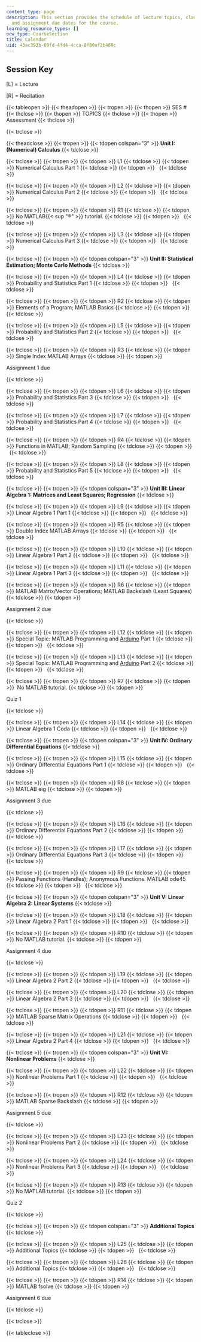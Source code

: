 ```yaml
---
content_type: page
description: This section provides the schedule of lecture topics, class activities,
  and assignment due dates for the course.
learning_resource_types: []
ocw_type: CourseSection
title: Calendar
uid: 43ac393b-69fd-4fd4-4cca-8f80af2b469c
---
```


Session Key
-----------

\[L\] = Lecture

\[R\] = Recitation

{{< tableopen >}}
{{< theadopen >}}
{{< tropen >}}
{{< thopen >}}
SES #
{{< thclose >}}
{{< thopen >}}
TOPICS
{{< thclose >}}
{{< thopen >}}
Assessment
{{< thclose >}}

{{< trclose >}}

{{< theadclose >}}
{{< tropen >}}
{{< tdopen colspan="3" >}}
**Unit I: (Numerical) Calculus**
{{< tdclose >}}

{{< trclose >}}
{{< tropen >}}
{{< tdopen >}}
L1
{{< tdclose >}}
{{< tdopen >}}
Numerical Calculus Part 1
{{< tdclose >}}
{{< tdopen >}}
 
{{< tdclose >}}

{{< trclose >}}
{{< tropen >}}
{{< tdopen >}}
L2
{{< tdclose >}}
{{< tdopen >}}
Numerical Calculus Part 2
{{< tdclose >}}
{{< tdopen >}}
 
{{< tdclose >}}

{{< trclose >}}
{{< tropen >}}
{{< tdopen >}}
R1
{{< tdclose >}}
{{< tdopen >}}
No MATLAB{{< sup "®" >}} tutorial.
{{< tdclose >}}
{{< tdopen >}}
 
{{< tdclose >}}

{{< trclose >}}
{{< tropen >}}
{{< tdopen >}}
L3
{{< tdclose >}}
{{< tdopen >}}
Numerical Calculus Part 3
{{< tdclose >}}
{{< tdopen >}}
 
{{< tdclose >}}

{{< trclose >}}
{{< tropen >}}
{{< tdopen colspan="3" >}}
**Unit II: Statistical Estimation; Monte Carlo Methods**
{{< tdclose >}}

{{< trclose >}}
{{< tropen >}}
{{< tdopen >}}
L4
{{< tdclose >}}
{{< tdopen >}}
Probability and Statistics Part 1
{{< tdclose >}}
{{< tdopen >}}
 
{{< tdclose >}}

{{< trclose >}}
{{< tropen >}}
{{< tdopen >}}
R2
{{< tdclose >}}
{{< tdopen >}}
Elements of a Program; MATLAB Basics
{{< tdclose >}}
{{< tdopen >}}
 
{{< tdclose >}}

{{< trclose >}}
{{< tropen >}}
{{< tdopen >}}
L5
{{< tdclose >}}
{{< tdopen >}}
Probability and Statistics Part 2
{{< tdclose >}}
{{< tdopen >}}
 
{{< tdclose >}}

{{< trclose >}}
{{< tropen >}}
{{< tdopen >}}
R3
{{< tdclose >}}
{{< tdopen >}}
Single Index MATLAB Arrays
{{< tdclose >}}
{{< tdopen >}}


Assignment 1 due


{{< tdclose >}}

{{< trclose >}}
{{< tropen >}}
{{< tdopen >}}
L6
{{< tdclose >}}
{{< tdopen >}}
Probability and Statistics Part 3
{{< tdclose >}}
{{< tdopen >}}
 
{{< tdclose >}}

{{< trclose >}}
{{< tropen >}}
{{< tdopen >}}
L7
{{< tdclose >}}
{{< tdopen >}}
Probability and Statistics Part 4
{{< tdclose >}}
{{< tdopen >}}
 
{{< tdclose >}}

{{< trclose >}}
{{< tropen >}}
{{< tdopen >}}
R4
{{< tdclose >}}
{{< tdopen >}}
Functions in MATLAB; Random Sampling
{{< tdclose >}}
{{< tdopen >}}
 
{{< tdclose >}}

{{< trclose >}}
{{< tropen >}}
{{< tdopen >}}
L8
{{< tdclose >}}
{{< tdopen >}}
Probability and Statistics Part 5
{{< tdclose >}}
{{< tdopen >}}
 
{{< tdclose >}}

{{< trclose >}}
{{< tropen >}}
{{< tdopen colspan="3" >}}
**Unit III: Linear Algebra 1: Matrices and Least Squares; Regression**
{{< tdclose >}}

{{< trclose >}}
{{< tropen >}}
{{< tdopen >}}
L9
{{< tdclose >}}
{{< tdopen >}}
Linear Algebra 1 Part 1
{{< tdclose >}}
{{< tdopen >}}
 
{{< tdclose >}}

{{< trclose >}}
{{< tropen >}}
{{< tdopen >}}
R5
{{< tdclose >}}
{{< tdopen >}}
Double Index MATLAB Arrays
{{< tdclose >}}
{{< tdopen >}}
 
{{< tdclose >}}

{{< trclose >}}
{{< tropen >}}
{{< tdopen >}}
L10
{{< tdclose >}}
{{< tdopen >}}
Linear Algebra 1 Part 2
{{< tdclose >}}
{{< tdopen >}}
 
{{< tdclose >}}

{{< trclose >}}
{{< tropen >}}
{{< tdopen >}}
L11
{{< tdclose >}}
{{< tdopen >}}
Linear Algebra 1 Part 3
{{< tdclose >}}
{{< tdopen >}}
 
{{< tdclose >}}

{{< trclose >}}
{{< tropen >}}
{{< tdopen >}}
R6
{{< tdclose >}}
{{< tdopen >}}
MATLAB Matrix/Vector Operations; MATLAB Backslash (Least Squares)
{{< tdclose >}}
{{< tdopen >}}


Assignment 2 due


{{< tdclose >}}

{{< trclose >}}
{{< tropen >}}
{{< tdopen >}}
L12
{{< tdclose >}}
{{< tdopen >}}
Special Topic: MATLAB Programming and [Arduino](http://www.arduino.cc/) Part 1
{{< tdclose >}}
{{< tdopen >}}
 
{{< tdclose >}}

{{< trclose >}}
{{< tropen >}}
{{< tdopen >}}
L13
{{< tdclose >}}
{{< tdopen >}}
Special Topic: MATLAB Programming and [Arduino](http://www.arduino.cc/) Part 2
{{< tdclose >}}
{{< tdopen >}}
 
{{< tdclose >}}

{{< trclose >}}
{{< tropen >}}
{{< tdopen >}}
R7
{{< tdclose >}}
{{< tdopen >}}
 No MATLAB tutorial.
{{< tdclose >}}
{{< tdopen >}}


Quiz 1


{{< tdclose >}}

{{< trclose >}}
{{< tropen >}}
{{< tdopen >}}
L14
{{< tdclose >}}
{{< tdopen >}}
Linear Algebra 1 Coda
{{< tdclose >}}
{{< tdopen >}}
 
{{< tdclose >}}

{{< trclose >}}
{{< tropen >}}
{{< tdopen colspan="3" >}}
**Unit IV: Ordinary Differential Equations**
{{< tdclose >}}

{{< trclose >}}
{{< tropen >}}
{{< tdopen >}}
L15
{{< tdclose >}}
{{< tdopen >}}
Ordinary Differential Equations Part 1
{{< tdclose >}}
{{< tdopen >}}
 
{{< tdclose >}}

{{< trclose >}}
{{< tropen >}}
{{< tdopen >}}
R8
{{< tdclose >}}
{{< tdopen >}}
MATLAB eig
{{< tdclose >}}
{{< tdopen >}}


Assignment 3 due


{{< tdclose >}}

{{< trclose >}}
{{< tropen >}}
{{< tdopen >}}
L16
{{< tdclose >}}
{{< tdopen >}}
Ordinary Differential Equations Part 2
{{< tdclose >}}
{{< tdopen >}}
 
{{< tdclose >}}

{{< trclose >}}
{{< tropen >}}
{{< tdopen >}}
L17
{{< tdclose >}}
{{< tdopen >}}
Ordinary Differential Equations Part 3
{{< tdclose >}}
{{< tdopen >}}
 
{{< tdclose >}}

{{< trclose >}}
{{< tropen >}}
{{< tdopen >}}
R9
{{< tdclose >}}
{{< tdopen >}}
Passing Functions (Handles); Anonymous Functions. MATLAB ode45
{{< tdclose >}}
{{< tdopen >}}
 
{{< tdclose >}}

{{< trclose >}}
{{< tropen >}}
{{< tdopen colspan="3" >}}
**Unit V: Linear Algebra 2: Linear Systems**
{{< tdclose >}}

{{< trclose >}}
{{< tropen >}}
{{< tdopen >}}
L18
{{< tdclose >}}
{{< tdopen >}}
Linear Algebra 2 Part 1
{{< tdclose >}}
{{< tdopen >}}
 
{{< tdclose >}}

{{< trclose >}}
{{< tropen >}}
{{< tdopen >}}
R10
{{< tdclose >}}
{{< tdopen >}}
No MATLAB tutorial.
{{< tdclose >}}
{{< tdopen >}}


Assignment 4 due


{{< tdclose >}}

{{< trclose >}}
{{< tropen >}}
{{< tdopen >}}
L19
{{< tdclose >}}
{{< tdopen >}}
Linear Algebra 2 Part 2
{{< tdclose >}}
{{< tdopen >}}
 
{{< tdclose >}}

{{< trclose >}}
{{< tropen >}}
{{< tdopen >}}
L20
{{< tdclose >}}
{{< tdopen >}}
Linear Algebra 2 Part 3
{{< tdclose >}}
{{< tdopen >}}
 
{{< tdclose >}}

{{< trclose >}}
{{< tropen >}}
{{< tdopen >}}
R11
{{< tdclose >}}
{{< tdopen >}}
MATLAB Sparse Matrix Operations
{{< tdclose >}}
{{< tdopen >}}
 
{{< tdclose >}}

{{< trclose >}}
{{< tropen >}}
{{< tdopen >}}
L21
{{< tdclose >}}
{{< tdopen >}}
Linear Algebra 2 Part 4
{{< tdclose >}}
{{< tdopen >}}
 
{{< tdclose >}}

{{< trclose >}}
{{< tropen >}}
{{< tdopen colspan="3" >}}
**Unit VI: Nonlinear Problems**
{{< tdclose >}}

{{< trclose >}}
{{< tropen >}}
{{< tdopen >}}
L22
{{< tdclose >}}
{{< tdopen >}}
Nonlinear Problems Part 1
{{< tdclose >}}
{{< tdopen >}}
 
{{< tdclose >}}

{{< trclose >}}
{{< tropen >}}
{{< tdopen >}}
R12
{{< tdclose >}}
{{< tdopen >}}
MATLAB Sparse Backslash
{{< tdclose >}}
{{< tdopen >}}


Assignment 5 due


{{< tdclose >}}

{{< trclose >}}
{{< tropen >}}
{{< tdopen >}}
L23
{{< tdclose >}}
{{< tdopen >}}
Nonlinear Problems Part 2
{{< tdclose >}}
{{< tdopen >}}
 
{{< tdclose >}}

{{< trclose >}}
{{< tropen >}}
{{< tdopen >}}
L24
{{< tdclose >}}
{{< tdopen >}}
Nonlinear Problems Part 3
{{< tdclose >}}
{{< tdopen >}}
 
{{< tdclose >}}

{{< trclose >}}
{{< tropen >}}
{{< tdopen >}}
R13
{{< tdclose >}}
{{< tdopen >}}
No MATLAB tutorial.
{{< tdclose >}}
{{< tdopen >}}


Quiz 2


{{< tdclose >}}

{{< trclose >}}
{{< tropen >}}
{{< tdopen colspan="3" >}}
**Additional Topics**
{{< tdclose >}}

{{< trclose >}}
{{< tropen >}}
{{< tdopen >}}
L25
{{< tdclose >}}
{{< tdopen >}}
Additional Topics
{{< tdclose >}}
{{< tdopen >}}
 
{{< tdclose >}}

{{< trclose >}}
{{< tropen >}}
{{< tdopen >}}
L26
{{< tdclose >}}
{{< tdopen >}}
Additional Topics
{{< tdclose >}}
{{< tdopen >}}
 
{{< tdclose >}}

{{< trclose >}}
{{< tropen >}}
{{< tdopen >}}
R14
{{< tdclose >}}
{{< tdopen >}}
MATLAB fsolve
{{< tdclose >}}
{{< tdopen >}}


Assignment 6 due


{{< tdclose >}}

{{< trclose >}}

{{< tableclose >}}
